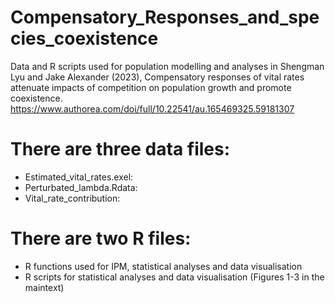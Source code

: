 # Compensatory_Responses_and_species_coexistence
Data and R scripts used for population modelling and analyses in Shengman Lyu and Jake Alexander (2023), Compensatory responses of vital rates attenuate impacts of competition on population growth and promote coexistence.
https://www.authorea.com/doi/full/10.22541/au.165469325.59181307

# There are three data files: 
 - Estimated_vital_rates.exel:
 - Perturbated_lambda.Rdata:
 - Vital_rate_contribution: 

# There are two R files:
- R functions used for IPM, statistical analyses and data visualisation
- R scripts for statistical analyses and data visualisation (Figures 1-3 in the maintext)
